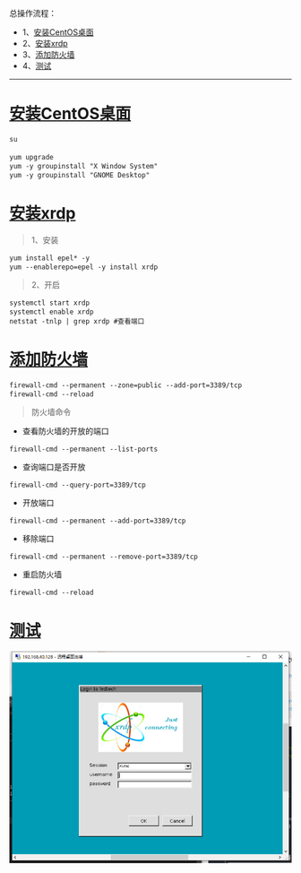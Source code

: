 总操作流程：
- 1、[安装CentOS桌面](#Linux-01)
- 2、[安装xrdp](#Linux-02)
- 3、[添加防火墙](#Linux-03)
- 4、[测试](#Linux-04)

***

# <a name="Linux-01" href="#" >安装CentOS桌面</a>

```shell
su

yum upgrade
yum -y groupinstall "X Window System" 
yum -y groupinstall "GNOME Desktop"
```
# <a name="Linux-02" href="#" >安装xrdp</a>

> 1、安装

```shell
yum install epel* -y
yum --enablerepo=epel -y install xrdp
```
> 2、开启
```
systemctl start xrdp
systemctl enable xrdp
netstat -tnlp | grep xrdp #查看端口
```

# <a name="Linux-03" href="#" >添加防火墙</a>

```shell
firewall-cmd --permanent --zone=public --add-port=3389/tcp
firewall-cmd --reload
```

>防火墙命令

- 查看防火墙的开放的端口

```
firewall-cmd --permanent --list-ports
```

- 查询端口是否开放

```
firewall-cmd --query-port=3389/tcp
```

- 开放端口

```
firewall-cmd --permanent --add-port=3389/tcp
```

- 移除端口

```
firewall-cmd --permanent --remove-port=3389/tcp
```

- 重启防火墙

```
firewall-cmd --reload
```

# <a name="Linux-04" href="#" >测试</a>


![](image/2-1.png)


